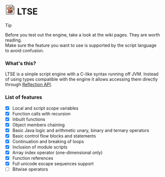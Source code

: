 [icon]: https://raw.githubusercontent.com/inc0g-repoz/low-tier-script-engine/refs/heads/main/src/assets/icon.png
[reflection]: https://www.oracle.com/technical-resources/articles/java/javareflection.html
<!-- The stuff above is invisible -->

# ![icon] LTSE

> [!TIP]
> Before you test out the engine, take a look at the wiki pages. They are worth reading.<br>
> Make sure the feature you want to use is supported by the script language to avoid confusion.

### What's this?
LTSE is a simple script engine with a C-like syntax running off JVM.
Instead of using types compatible with the engine it allows accessing them directly through [Reflection API][reflection].

### List of features
- [x] Local and script scope variables
- [x] Function calls with recursion
- [x] Inbuilt functions
- [x] Object members chaining
- [x] Basic Java logic and arithmetic unary, binary and ternary operators
- [x] Basic control flow blocks and statements
- [x] Continuation and breaking of loops
- [x] Inclusion of module scripts
- [x] Array index operator (one-dimensional only)
- [x] Function references
- [x] Full unicode escape sequences support
- [ ] Bitwise operators
